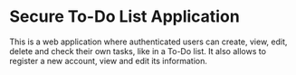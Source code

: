 # Secure To-Do List Application
This is a web application where authenticated users can create, view, edit, delete and check their own tasks, like in a To-Do list. It also allows to register a new account, view and edit its information.
